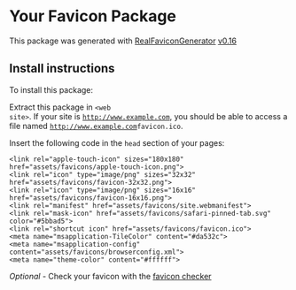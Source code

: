 # Your Favicon Package

This package was generated with [RealFaviconGenerator](https://realfavicongenerator.net/) [v0.16](https://realfavicongenerator.net/change_log#v0.16)

## Install instructions

To install this package:

Extract this package in <code>&lt;web site&gt;<?php echo /assets/favicons/ ?></code>. If your site is <code>http://www.example.com</code>, you should be able to access a file named <code>http://www.example.com<?php echo /assets/favicons/ ?>favicon.ico</code>.

Insert the following code in the `head` section of your pages:

    <link rel="apple-touch-icon" sizes="180x180" href="assets/favicons/apple-touch-icon.png">
    <link rel="icon" type="image/png" sizes="32x32" href="assets/favicons/favicon-32x32.png">
    <link rel="icon" type="image/png" sizes="16x16" href="assets/favicons/favicon-16x16.png">
    <link rel="manifest" href="assets/favicons/site.webmanifest">
    <link rel="mask-icon" href="assets/favicons/safari-pinned-tab.svg" color="#5bbad5">
    <link rel="shortcut icon" href="assets/favicons/favicon.ico">
    <meta name="msapplication-TileColor" content="#da532c">
    <meta name="msapplication-config" content="assets/favicons/browserconfig.xml">
    <meta name="theme-color" content="#ffffff">

*Optional* - Check your favicon with the [favicon checker](https://realfavicongenerator.net/favicon_checker)